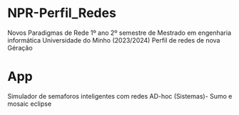 # NPR-Perfil_Redes
Novos Paradigmas de Rede
1º ano 2º semestre de Mestrado em engenharia informática Universidade do Minho (2023/2024)
Perfil de redes de nova Géração

# App
Simulador de semaforos inteligentes com redes AD-hoc
(Sistemas)- Sumo e mosaic eclipse
